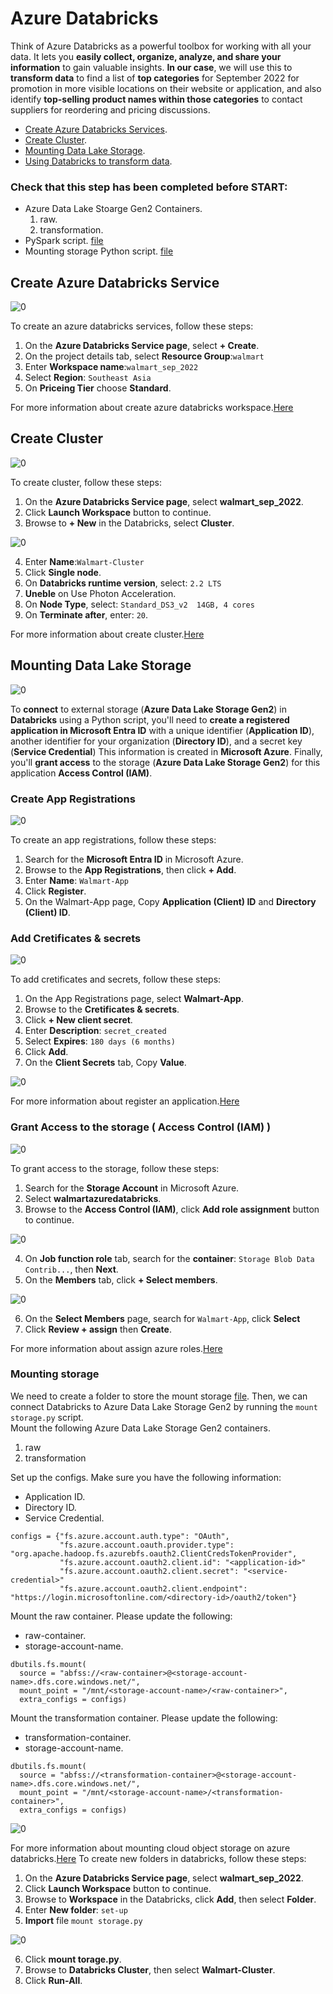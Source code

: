 # Azure Databricks
Think of Azure Databricks as a powerful toolbox for working with all your data. It lets you **easily collect, organize, analyze, and share your information** to gain valuable insights. **In our case**, we will use this to **transform data** to find a list of **top categories** for September 2022 for promotion in more visible locations on their website or application, and also identify **top-selling product names within those categories** to contact suppliers for reordering and pricing discussions.

- [Create Azure Databricks Services](03-azure-databricks.md).<br>
- [Create Cluster](03-azure-databricks.md#Create-Cluster).<br>  
- [Mounting Data Lake Storage](04-synapse-analytics.md).<br>  
- [Using Databricks to transform data](04-synapse-analytics.md).<br>


### Check that this step has been completed before START:
- Azure Data Lake Stoarge Gen2 Containers.
  1. raw.
  2. transformation. 
- PySpark script. [file](https://github.com/thunchanokbow/Walmart-end-to-end-with-Azure-Databricks/blob/main/Walmart_Sep_2022.ipynb)
- Mounting storage Python script. [file](https://github.com/thunchanokbow/Walmart-end-to-end-with-Azure-Databricks/blob/main/mount_storage.py)

## Create Azure Databricks Service

![0](/images/25.png)

To create an azure databricks services, follow these steps:
1. On the **Azure Databricks Service page**, select **+ Create**.
2. On the project details tab, select **Resource Group**:`walmart`
3. Enter **Workspace name**:`walmart_sep_2022`
4. Select **Region**: `Southeast Asia`
5. On **Priceing Tier** choose **Standard**. 

For more information about create azure databricks workspace.[Here](https://learn.microsoft.com/en-us/azure/databricks/getting-started/)

## Create Cluster

![0](/images/26.png)

To create cluster, follow these steps:
1. On the **Azure Databricks Service page**, select **walmart_sep_2022**.
2. Click **Launch Workspace** button to continue.
3. Browse to **+ New** in the Databricks, select **Cluster**.

![0](/images/27.png)

4. Enter **Name**:`Walmart-Cluster`
5. Click **Single node**.
6. On **Databricks runtime version**, select: `2.2 LTS`
7. **Uneble** on Use Photon Acceleration.
8. On **Node Type**, select: `Standard_DS3_v2  14GB, 4 cores`
9. On **Terminate after**, enter: `20`.

For more information about create cluster.[Here](https://learn.microsoft.com/en-us/azure/databricks/compute/configure)

## Mounting Data Lake Storage

![0](/images/28.png)

To **connect** to external storage (**Azure Data Lake Storage Gen2**) in **Databricks** using a Python script, you'll need to **create a registered application in Microsoft Entra ID** with a unique identifier (**Application ID**), another identifier for your organization (**Directory ID**), and a secret key (**Service Credential**) This information is created in **Microsoft Azure**. Finally, you'll **grant access** to the storage (**Azure Data Lake Storage Gen2**) for this application **Access Control (IAM)**.

### Create App Registrations

![0](/images/29.png)

To create an app registrations, follow these steps:
1. Search for the **Microsoft Entra ID** in Microsoft Azure.
2. Browse to the **App Registrations**, then click **+ Add**.
3. Enter **Name**: `Walmart-App`
4. Click **Register**.
5. On the Walmart-App page, Copy **Application (Client) ID** and **Directory (Client) ID**.

### Add Cretificates & secrets

![0](/images/30.png)

To add cretificates and secrets, follow these steps:
1. On the App Registrations page, select **Walmart-App**.
2. Browse to the **Cretificates & secrets**.
3. Click **+ New client secret**.
4. Enter **Description**: `secret_created`
5. Select **Expires**: `180 days (6 months)`
6. Click **Add**.
7. On the **Client Secrets** tab, Copy **Value**. 

![0](/images/31.png)

For more information about register an application.[Here](https://learn.microsoft.com/en-us/entra/identity-platform/quickstart-register-app)

### Grant Access to the storage ( Access Control (IAM) )

![0](/images/33.png)

To grant access to the storage, follow these steps:
1. Search for the **Storage Account** in Microsoft Azure.
2. Select **walmartazuredatabricks**.
3. Browse to the **Access Control (IAM)**, click **Add role assignment** button to continue.

![0](/images/34.png)

4. On **Job function role** tab, search for the **container**: `Storage Blob Data Contrib...`, then **Next**.
5. On the **Members** tab, click **+ Select members**.

![0](/images/35.png)

6. On the **Select Members** page, search for `Walmart-App`, click **Select**
7. Click **Review + assign** then **Create**.   

For more information about assign azure roles.[Here](https://learn.microsoft.com/en-us/azure/role-based-access-control/role-assignments-portal?tabs=delegate-condition)


### Mounting storage
We need to create a folder to store the mount storage [file](https://github.com/thunchanokbow/Walmart-end-to-end-with-Azure-Databricks/blob/main/mount_storage.py). Then, we can connect Databricks to Azure Data Lake Storage Gen2 by running the `mount storage.py` script. <br>
Mount the following Azure Data Lake Storage Gen2 containers. <br>
1. raw
2. transformation


Set up the configs. Make sure you have the following information: 
- Application ID.
- Directory ID.
- Service Credential.

```
configs = {"fs.azure.account.auth.type": "OAuth",
           "fs.azure.account.oauth.provider.type": "org.apache.hadoop.fs.azurebfs.oauth2.ClientCredsTokenProvider",
           "fs.azure.account.oauth2.client.id": "<application-id>"
           "fs.azure.account.oauth2.client.secret": "<service-credential>"
           "fs.azure.account.oauth2.client.endpoint": "https://login.microsoftonline.com/<directory-id>/oauth2/token"}  

```

Mount the raw container. Please update the following:
- raw-container.
- storage-account-name.

```
dbutils.fs.mount(
  source = "abfss://<raw-container>@<storage-account-name>.dfs.core.windows.net/", 
  mount_point = "/mnt/<storage-account-name>/<raw-container>", 
  extra_configs = configs)
```

Mount the transformation container. Please update the following:
- transformation-container.
- storage-account-name.

```
dbutils.fs.mount(
  source = "abfss://<transformation-container>@<storage-account-name>.dfs.core.windows.net/", 
  mount_point = "/mnt/<storage-account-name>/<transformation-container>", 
  extra_configs = configs)
```

![0](/images/36.png)
 
For more information about mounting cloud object storage on azure databricks.[Here](https://learn.microsoft.com/en-us/azure/databricks/dbfs/mounts)
To create new folders in databricks, follow these steps:
1. On the **Azure Databricks Service page**, select **walmart_sep_2022**.
2. Click **Launch Workspace** button to continue.
3. Browse to **Workspace** in the Databricks, click **Add**, then select **Folder**.
4. Enter **New folder**: `set-up`
5. **Import** file `mount storage.py`

![0](/images/37.png)

6. Click **mount torage.py**.
7. Browse to **Databricks Cluster**, then select **Walmart-Cluster**.
8. Click **Run-All**. 
